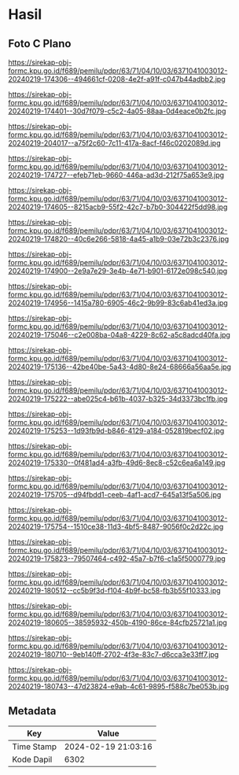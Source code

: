# Hasil

## Foto C Plano

https://sirekap-obj-formc.kpu.go.id/f689/pemilu/pdpr/63/71/04/10/03/6371041003012-20240219-174306--494661cf-0208-4e2f-a91f-c047b44adbb2.jpg

https://sirekap-obj-formc.kpu.go.id/f689/pemilu/pdpr/63/71/04/10/03/6371041003012-20240219-174401--30d7f079-c5c2-4a05-88aa-0d4eace0b2fc.jpg

https://sirekap-obj-formc.kpu.go.id/f689/pemilu/pdpr/63/71/04/10/03/6371041003012-20240219-204017--a75f2c60-7c11-417a-8acf-f46c0202089d.jpg

https://sirekap-obj-formc.kpu.go.id/f689/pemilu/pdpr/63/71/04/10/03/6371041003012-20240219-174727--efeb71eb-9660-446a-ad3d-212f75a653e9.jpg

https://sirekap-obj-formc.kpu.go.id/f689/pemilu/pdpr/63/71/04/10/03/6371041003012-20240219-174605--8215acb9-55f2-42c7-b7b0-304422f5dd98.jpg

https://sirekap-obj-formc.kpu.go.id/f689/pemilu/pdpr/63/71/04/10/03/6371041003012-20240219-174820--40c6e266-5818-4a45-a1b9-03e72b3c2376.jpg

https://sirekap-obj-formc.kpu.go.id/f689/pemilu/pdpr/63/71/04/10/03/6371041003012-20240219-174900--2e9a7e29-3e4b-4e71-b901-6172e098c540.jpg

https://sirekap-obj-formc.kpu.go.id/f689/pemilu/pdpr/63/71/04/10/03/6371041003012-20240219-174956--1415a780-6905-46c2-9b99-83c6ab41ed3a.jpg

https://sirekap-obj-formc.kpu.go.id/f689/pemilu/pdpr/63/71/04/10/03/6371041003012-20240219-175046--c2e008ba-04a8-4229-8c62-a5c8adcd40fa.jpg

https://sirekap-obj-formc.kpu.go.id/f689/pemilu/pdpr/63/71/04/10/03/6371041003012-20240219-175136--42be40be-5a43-4d80-8e24-68666a56aa5e.jpg

https://sirekap-obj-formc.kpu.go.id/f689/pemilu/pdpr/63/71/04/10/03/6371041003012-20240219-175222--abe025c4-b61b-4037-b325-34d3373bc1fb.jpg

https://sirekap-obj-formc.kpu.go.id/f689/pemilu/pdpr/63/71/04/10/03/6371041003012-20240219-175253--1d93fb9d-b846-4129-a184-052819becf02.jpg

https://sirekap-obj-formc.kpu.go.id/f689/pemilu/pdpr/63/71/04/10/03/6371041003012-20240219-175330--0f481ad4-a3fb-49d6-8ec8-c52c6ea6a149.jpg

https://sirekap-obj-formc.kpu.go.id/f689/pemilu/pdpr/63/71/04/10/03/6371041003012-20240219-175705--d94fbdd1-ceeb-4af1-acd7-645a13f5a506.jpg

https://sirekap-obj-formc.kpu.go.id/f689/pemilu/pdpr/63/71/04/10/03/6371041003012-20240219-175754--1510ce38-11d3-4bf5-8487-9056f0c2d22c.jpg

https://sirekap-obj-formc.kpu.go.id/f689/pemilu/pdpr/63/71/04/10/03/6371041003012-20240219-175823--79507464-c492-45a7-b7f6-c1a5f5000779.jpg

https://sirekap-obj-formc.kpu.go.id/f689/pemilu/pdpr/63/71/04/10/03/6371041003012-20240219-180512--cc5b9f3d-f104-4b9f-bc58-fb3b55f10333.jpg

https://sirekap-obj-formc.kpu.go.id/f689/pemilu/pdpr/63/71/04/10/03/6371041003012-20240219-180605--38595932-450b-4190-86ce-84cfb25721a1.jpg

https://sirekap-obj-formc.kpu.go.id/f689/pemilu/pdpr/63/71/04/10/03/6371041003012-20240219-180710--9eb140ff-2702-4f3e-83c7-d6cca3e33ff7.jpg

https://sirekap-obj-formc.kpu.go.id/f689/pemilu/pdpr/63/71/04/10/03/6371041003012-20240219-180743--47d23824-e9ab-4c61-9895-f588c7be053b.jpg


## Metadata

| Key        | Value               |
| ---------- | ------------------- |
| Time Stamp | 2024-02-19 21:03:16 |
| Kode Dapil | 6302                |




